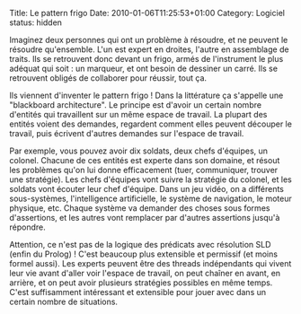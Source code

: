 Title: Le pattern frigo
Date: 2010-01-06T11:25:53+01:00
Category: Logiciel
status: hidden

Imaginez deux personnes qui ont un problème à résoudre, et ne peuvent le
résoudre qu'ensemble. L'un est expert en droites, l'autre en assemblage de
traits. Ils se retrouvent donc devant un frigo, armés de l'instrument le plus
adéquat qui soit : un marqueur, et ont besoin de dessiner un carré. Ils se
retrouvent obligés de collaborer pour réussir, tout ça.

Ils viennent d'inventer le pattern frigo ! Dans la littérature ça s'appelle une
"blackboard architecture". Le principe est d'avoir un certain nombre d'entités
qui travaillent sur un même espace de travail.  La plupart des entités voient
des demandes, regardent comment elles peuvent découper le travail, puis
écrivent d'autres demandes sur l'espace de travail. 

Par exemple, vous pouvez avoir dix soldats, deux chefs d'équipes, un colonel.
Chacune de ces entités est experte dans son domaine, et résout les problèmes
qu'on lui donne efficacement (tuer, communiquer, trouver une stratégie). Les
chefs d'équipes vont suivre la stratégie du colonel, et les soldats vont
écouter leur chef d'équipe. Dans un jeu vidéo, on a différents sous-systèmes,
l'intelligence artificielle, le système de navigation, le moteur physique, etc.
Chaque système va demander des choses sous formes d'assertions, et les autres
vont remplacer par d'autres assertions jusqu'à répondre.

Attention, ce n'est pas de la logique des prédicats avec résolution SLD (enfin
du Prolog) ! C'est beaucoup plus extensible et permissif (et moins formel
aussi). Les experts peuvent être des threads indépendants qui vivent leur vie
avant d'aller voir l'espace de travail, on peut chaîner en avant, en arrière,
et on peut avoir plusieurs stratégies possibles en même temps. C'est
suffisamment intéressant et extensible pour jouer avec dans un certain nombre
de situations.

<!-- % vim: set spelllang=fr: -->
